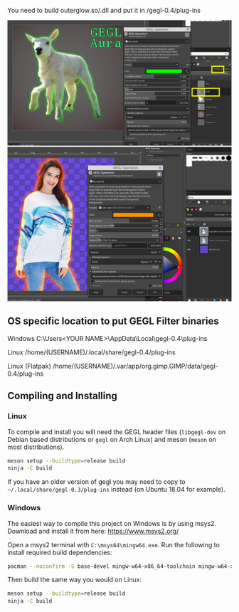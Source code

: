 
You need to build outerglow.so/.dll and put it in /gegl-0.4/plug-ins 



![image preview](gitpreview.png )
![image preview](preview.png )


## OS specific location to put GEGL Filter binaries 

Windows
 C:\\Users\<YOUR NAME>\AppData\Local\gegl-0.4\plug-ins
 
 Linux 
 /home/(USERNAME)/.local/share/gegl-0.4/plug-ins
 
 Linux (Flatpak)
 /home/(USERNAME)/.var/app/org.gimp.GIMP/data/gegl-0.4/plug-ins


## Compiling and Installing

### Linux

To compile and install you will need the GEGL header files (`libgegl-dev` on
Debian based distributions or `gegl` on Arch Linux) and meson (`meson` on
most distributions).

```bash
meson setup --buildtype=release build
ninja -C build

```

If you have an older version of gegl you may need to copy to `~/.local/share/gegl-0.3/plug-ins`
instead (on Ubuntu 18.04 for example).



### Windows

The easiest way to compile this project on Windows is by using msys2.  Download
and install it from here: https://www.msys2.org/

Open a msys2 terminal with `C:\msys64\mingw64.exe`.  Run the following to
install required build dependencies:

```bash
pacman --noconfirm -S base-devel mingw-w64-x86_64-toolchain mingw-w64-x86_64-meson mingw-w64-x86_64-gegl
```

Then build the same way you would on Linux:

```bash
meson setup --buildtype=release build
ninja -C build
```




